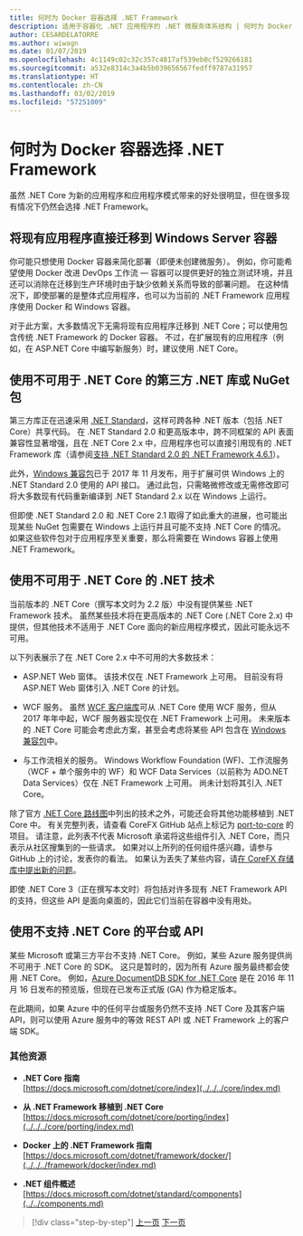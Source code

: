 ```yaml
---
title: 何时为 Docker 容器选择 .NET Framework
description: 适用于容器化 .NET 应用程序的 .NET 微服务体系结构 | 何时为 Docker 容器选择 .NET Framework
author: CESARDELATORRE
ms.author: wiwagn
ms.date: 01/07/2019
ms.openlocfilehash: 4c1149c02c32c357c4817af539eb0cf529266181
ms.sourcegitcommit: a532e8314c3a4b5b039656567fedff9787a31957
ms.translationtype: HT
ms.contentlocale: zh-CN
ms.lasthandoff: 03/02/2019
ms.locfileid: "57251009"
---
```

# <a name="when-to-choose-net-framework-for-docker-containers"></a>何时为 Docker 容器选择 .NET Framework

虽然 .NET Core 为新的应用程序和应用程序模式带来的好处很明显，但在很多现有情况下仍然会选择 .NET Framework。

## <a name="migrating-existing-applications-directly-to-a-windows-server-container"></a>将现有应用程序直接迁移到 Windows Server 容器

你可能只想使用 Docker 容器来简化部署（即便未创建微服务）。 例如，你可能希望使用 Docker 改进 DevOps 工作流 — 容器可以提供更好的独立测试环境，并且还可以消除在迁移到生产环境时由于缺少依赖关系而导致的部署问题。 在这种情况下，即使部署的是整体式应用程序，也可以为当前的 .NET Framework 应用程序使用 Docker 和 Windows 容器。

对于此方案，大多数情况下无需将现有应用程序迁移到 .NET Core；可以使用包含传统 .NET Framework 的 Docker 容器。 不过，在扩展现有的应用程序（例如，在 ASP.NET Core 中编写新服务）时，建议使用 .NET Core。

## <a name="using-third-party-net-libraries-or-nuget-packages-not-available-for-net-core"></a>使用不可用于 .NET Core 的第三方 .NET 库或 NuGet 包

第三方库正在迅速采用 [.NET Standard](../../net-standard.md)，这样可跨各种 .NET 版本（包括 .NET Core）共享代码。 在 .NET Standard 2.0 和更高版本中，跨不同框架的 API 表面兼容性显著增强，且在 .NET Core 2.x 中，应用程序也可以直接引用现有的 .NET Framework 库（请参阅[支持 .NET Standard 2.0 的 .NET Framework 4.6.1](https://github.com/dotnet/standard/blob/master/docs/planning/netstandard-2.0/README.md#net-framework-461-supporting-net-standard-20)）。

此外，[Windows 兼容包](../../../core/porting/windows-compat-pack.md)已于 2017 年 11 月发布，用于扩展可供 Windows 上的 .NET Standard 2.0 使用的 API 接口。 通过此包，只需略微修改或无需修改即可将大多数现有代码重新编译到 .NET Standard 2.x 以在 Windows 上运行。

但即使 .NET Standard 2.0 和 .NET Core 2.1 取得了如此重大的进展，也可能出现某些 NuGet 包需要在 Windows 上运行并且可能不支持 .NET Core 的情况。 如果这些软件包对于应用程序至关重要，那么将需要在 Windows 容器上使用 .NET Framework。

## <a name="using-net-technologies-not-available-for-net-core"></a>使用不可用于 .NET Core 的 .NET 技术 

当前版本的 .NET Core（撰写本文时为 2.2 版）中没有提供某些 .NET Framework 技术。 虽然某些技术将在更高版本的 .NET Core (.NET Core 2.x) 中提供，但其他技术不适用于 .NET Core 面向的新应用程序模式，因此可能永远不可用。

以下列表展示了在 .NET Core 2.x 中不可用的大多数技术：

-   ASP.NET Web 窗体。 该技术仅在 .NET Framework 上可用。 目前没有将 ASP.NET Web 窗体引入 .NET Core 的计划。

-   WCF 服务。 虽然 [WCF 客户端库](https://github.com/dotnet/wcf)可从 .NET Core 使用 WCF 服务，但从 2017 年年中起，WCF 服务器实现仅在 .NET Framework 上可用。 未来版本的 .NET Core 可能会考虑此方案，甚至会考虑将某些 API 包含在 [Windows 兼容包](../../../core/porting/windows-compat-pack.md)中。

-   与工作流相关的服务。 Windows Workflow Foundation (WF)、工作流服务（WCF + 单个服务中的 WF）和 WCF Data Services（以前称为 ADO.NET Data Services）仅在 .NET Framework 上可用。 尚未计划将其引入 .NET Core。

除了官方 [.NET Core 路线图](https://github.com/aspnet/Home/wiki/Roadmap)中列出的技术之外，可能还会将其他功能移植到 .NET Core 中。 有关完整列表，请查看 CoreFX GitHub 站点上标记为 [port-to-core](https://github.com/dotnet/corefx/issues?q=is%3Aopen+is%3Aissue+label%3Aport-to-core) 的项目。 请注意，此列表不代表 Microsoft 承诺将这些组件引入 .NET Core，而只表示从社区搜集到的一些请求。 如果对以上所列的任何组件感兴趣，请参与 GitHub 上的讨论，发表你的看法。 如果认为丢失了某些内容，请[在 CoreFX 存储库中提出新的问题](https://github.com/dotnet/corefx/issues/new)。

即使 .NET Core 3（正在撰写本文时）将包括对许多现有 .NET Framework API 的支持，但这些 API 是面向桌面的，因此它们当前在容器中没有用处。

## <a name="using-a-platform-or-api-that-does-not-support-net-core"></a>使用不支持 .NET Core 的平台或 API

某些 Microsoft 或第三方平台不支持 .NET Core。 例如，某些 Azure 服务提供尚不可用于 .NET Core 的 SDK。 这只是暂时的，因为所有 Azure 服务最终都会使用 .NET Core。 例如，[Azure DocumentDB SDK for .NET Core](https://www.nuget.org/packages/Microsoft.Azure.DocumentDB.Core/1.2.1) 是在 2016 年 11 月 16 日发布的预览版，但现在已发布正式版 (GA) 作为稳定版本。

在此期间，如果 Azure 中的任何平台或服务仍然不支持 .NET Core 及其客户端 API，则可以使用 Azure 服务中的等效 REST API 或 .NET Framework 上的客户端 SDK。

### <a name="additional-resources"></a>其他资源

-   **.NET Core 指南**  
    [https://docs.microsoft.com/dotnet/core/index](../../../core/index.md)

-   **从 .NET Framework 移植到 .NET Core**  
    [https://docs.microsoft.com/dotnet/core/porting/index](../../../core/porting/index.md)

-   **Docker 上的 .NET Framework 指南**  
    [https://docs.microsoft.com/dotnet/framework/docker/](../../../framework/docker/index.md)

-   **.NET 组件概述**  
    [https://docs.microsoft.com/dotnet/standard/components](../../components.md)

>[!div class="step-by-step"]
>[上一页](net-core-container-scenarios.md)
>[下一页](container-framework-choice-factors.md)
